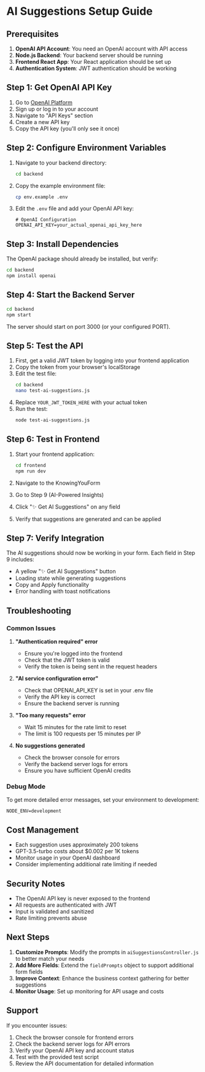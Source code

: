 # AI Suggestions Setup Guide

## Prerequisites

1. **OpenAI API Account**: You need an OpenAI account with API access
2. **Node.js Backend**: Your backend server should be running
3. **Frontend React App**: Your React application should be set up
4. **Authentication System**: JWT authentication should be working

## Step 1: Get OpenAI API Key

1. Go to [OpenAI Platform](https://platform.openai.com/)
2. Sign up or log in to your account
3. Navigate to "API Keys" section
4. Create a new API key
5. Copy the API key (you'll only see it once)

## Step 2: Configure Environment Variables

1. Navigate to your backend directory:
   ```bash
   cd backend
   ```

2. Copy the example environment file:
   ```bash
   cp env.example .env
   ```

3. Edit the `.env` file and add your OpenAI API key:
   ```env
   # OpenAI Configuration
   OPENAI_API_KEY=your_actual_openai_api_key_here
   ```

## Step 3: Install Dependencies

The OpenAI package should already be installed, but verify:

```bash
cd backend
npm install openai
```

## Step 4: Start the Backend Server

```bash
cd backend
npm start
```

The server should start on port 3000 (or your configured PORT).

## Step 5: Test the API

1. First, get a valid JWT token by logging into your frontend application
2. Copy the token from your browser's localStorage
3. Edit the test file:
   ```bash
   cd backend
   nano test-ai-suggestions.js
   ```
4. Replace `YOUR_JWT_TOKEN_HERE` with your actual token
5. Run the test:
   ```bash
   node test-ai-suggestions.js
   ```

## Step 6: Test in Frontend

1. Start your frontend application:
   ```bash
   cd frontend
   npm run dev
   ```

2. Navigate to the KnowingYouForm
3. Go to Step 9 (AI-Powered Insights)
4. Click "✨ Get AI Suggestions" on any field
5. Verify that suggestions are generated and can be applied

## Step 7: Verify Integration

The AI suggestions should now be working in your form. Each field in Step 9 includes:

- A yellow "✨ Get AI Suggestions" button
- Loading state while generating suggestions
- Copy and Apply functionality
- Error handling with toast notifications

## Troubleshooting

### Common Issues

1. **"Authentication required" error**
   - Ensure you're logged into the frontend
   - Check that the JWT token is valid
   - Verify the token is being sent in the request headers

2. **"AI service configuration error"**
   - Check that OPENAI_API_KEY is set in your .env file
   - Verify the API key is correct
   - Ensure the backend server is running

3. **"Too many requests" error**
   - Wait 15 minutes for the rate limit to reset
   - The limit is 100 requests per 15 minutes per IP

4. **No suggestions generated**
   - Check the browser console for errors
   - Verify the backend server logs for errors
   - Ensure you have sufficient OpenAI credits

### Debug Mode

To get more detailed error messages, set your environment to development:

```env
NODE_ENV=development
```

## Cost Management

- Each suggestion uses approximately 200 tokens
- GPT-3.5-turbo costs about $0.002 per 1K tokens
- Monitor usage in your OpenAI dashboard
- Consider implementing additional rate limiting if needed

## Security Notes

- The OpenAI API key is never exposed to the frontend
- All requests are authenticated with JWT
- Input is validated and sanitized
- Rate limiting prevents abuse

## Next Steps

1. **Customize Prompts**: Modify the prompts in `aiSuggestionsController.js` to better match your needs
2. **Add More Fields**: Extend the `fieldPrompts` object to support additional form fields
3. **Improve Context**: Enhance the business context gathering for better suggestions
4. **Monitor Usage**: Set up monitoring for API usage and costs

## Support

If you encounter issues:

1. Check the browser console for frontend errors
2. Check the backend server logs for API errors
3. Verify your OpenAI API key and account status
4. Test with the provided test script
5. Review the API documentation for detailed information
